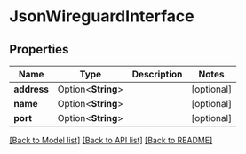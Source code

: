# JsonWireguardInterface

## Properties

Name | Type | Description | Notes
------------ | ------------- | ------------- | -------------
**address** | Option<**String**> |  | [optional]
**name** | Option<**String**> |  | [optional]
**port** | Option<**String**> |  | [optional]

[[Back to Model list]](../README.md#documentation-for-models) [[Back to API list]](../README.md#documentation-for-api-endpoints) [[Back to README]](../README.md)


